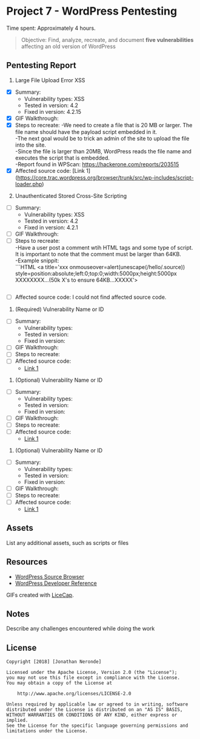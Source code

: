 # Project 7 - WordPress Pentesting

Time spent: Approximately 4 hours.

> Objective: Find, analyze, recreate, and document **five vulnerabilities** affecting an old version of WordPress

## Pentesting Report

1. Large File Upload Error XSS
  - [X] Summary: 
    - Vulnerability types: XSS
    - Tested in version: 4.2
    - Fixed in version: 4.2.15
  - [X] GIF Walkthrough: 
  - [X] Steps to recreate: 
     -We need to create a file that is 20 MB or larger. The file name should have the payload script embedded in it.  
     -The next goal would be to trick an admin of the site to upload the file into the site.  
     -Since the file is larger than 20MB, WordPress reads the file name and executes the script that is embedded.  
     -Report found in WPScan: https://hackerone.com/reports/203515  
  - [X] Affected source code:
    [Link 1] (https://core.trac.wordpress.org/browser/trunk/src/wp-includes/script-loader.php)

2. Unauthenticated Stored Cross-Site Scripting  
  - [ ] Summary: 
    - Vulnerability types: XSS
    - Tested in version: 4.2
    - Fixed in version: 4.2.1
  - [ ] GIF Walkthrough: 
  - [ ] Steps to recreate:  
        -Have a user post a comment wtih HTML tags and some type of script. It is important to note that the comment must be                     larger than 64KB.  
       -Example snippit:  
        ```HTML
        <a title='xxx onmouseover=alert(unescape(/hello/.source))             style=position:absolute;left:0;top:0;width:5000px;height:5000px  XXXXXXXX...(50k X's to ensure 64KB...XXXXX'></a>
       ```
  - [ ] Affected source code:
    I could not find affected source code.
    
1. (Required) Vulnerability Name or ID
  - [ ] Summary: 
    - Vulnerability types:
    - Tested in version:
    - Fixed in version: 
  - [ ] GIF Walkthrough: 
  - [ ] Steps to recreate: 
  - [ ] Affected source code:
    - [Link 1](https://core.trac.wordpress.org/browser/tags/version/src/source_file.php)
1. (Optional) Vulnerability Name or ID
  - [ ] Summary: 
    - Vulnerability types:
    - Tested in version:
    - Fixed in version: 
  - [ ] GIF Walkthrough: 
  - [ ] Steps to recreate: 
  - [ ] Affected source code:
    - [Link 1](https://core.trac.wordpress.org/browser/tags/version/src/source_file.php)
1. (Optional) Vulnerability Name or ID
  - [ ] Summary: 
    - Vulnerability types:
    - Tested in version:
    - Fixed in version: 
  - [ ] GIF Walkthrough: 
  - [ ] Steps to recreate: 
  - [ ] Affected source code:
    - [Link 1](https://core.trac.wordpress.org/browser/tags/version/src/source_file.php) 

## Assets

List any additional assets, such as scripts or files

## Resources

- [WordPress Source Browser](https://core.trac.wordpress.org/browser/)
- [WordPress Developer Reference](https://developer.wordpress.org/reference/)

GIFs created with [LiceCap](http://www.cockos.com/licecap/).

## Notes

Describe any challenges encountered while doing the work

## License

    Copyright [2018] [Jonathan Neronde]

    Licensed under the Apache License, Version 2.0 (the "License");
    you may not use this file except in compliance with the License.
    You may obtain a copy of the License at

        http://www.apache.org/licenses/LICENSE-2.0

    Unless required by applicable law or agreed to in writing, software
    distributed under the License is distributed on an "AS IS" BASIS,
    WITHOUT WARRANTIES OR CONDITIONS OF ANY KIND, either express or implied.
    See the License for the specific language governing permissions and
    limitations under the License.
